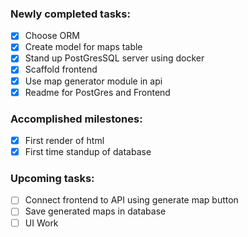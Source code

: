 ### Newly completed tasks:

- [x] Choose ORM
- [x] Create model for maps table
- [x] Stand up PostGresSQL server using docker
- [x] Scaffold frontend
- [x] Use map generator module in api
- [x] Readme for PostGres and Frontend

### Accomplished milestones:

- [x] First render of html
- [x] First time standup of database

### Upcoming tasks:

- [ ] Connect frontend to API using generate map button
- [ ] Save generated maps in database
- [ ] UI Work
